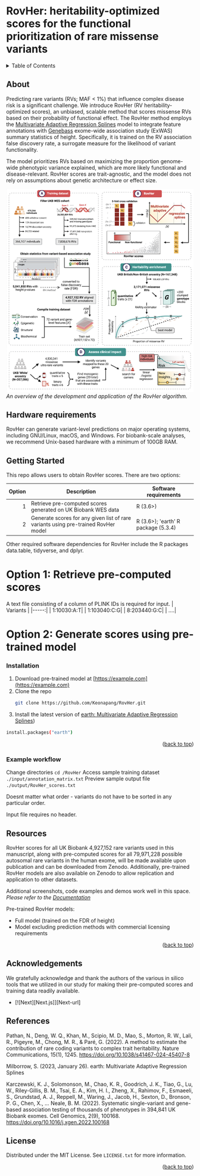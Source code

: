 # RovHer: heritability-optimized scores for the functional prioritization of rare missense variants

<!-- PROJECT SHIELDS -->
<!--
*** I'm using markdown "reference style" links for readability.
*** Reference links are enclosed in brackets [ ] instead of parentheses ( ).
*** See the bottom of this document for the declaration of the reference variables
*** for contributors-url, forks-url, etc. This is an optional, concise syntax you may use.
*** https://www.markdownguide.org/basic-syntax/#reference-style-links
-->
<!-- TABLE OF CONTENTS -->
<details>
  <summary>Table of Contents</summary>
  <ol>
    <li>
      <a href="#about-the-project">About The Project</a>
      <ul>
        <li><a href="#built-with">Built With</a></li>
      </ul>
    </li>
    <li>
      <a href="#getting-started">Getting Started</a>
      <ul>
        <li><a href="#prerequisites">Prerequisites</a></li>
        <li><a href="#installation">Installation</a></li>
      </ul>
    </li>
    <li><a href="#usage">Usage</a></li>
    <li><a href="#roadmap">Roadmap</a></li>
    <li><a href="#contributing">Contributing</a></li>
    <li><a href="#license">License</a></li>
    <li><a href="#contact">Contact</a></li>
    <li><a href="#acknowledgments">Acknowledgments</a></li>
  </ol>
</details>

<!-- ABOUT -->
## About

Predicting rare variants (RVs; MAF < 1%) that influence complex disease risk is a significant challenge. We introduce RovHer (RV heritability-optimized scores), an unbiased, scalable method that scores missense RVs based on their probability of functional effect. The RovHer method employs the [Multivariate Adaptive Regression Splines](https://CRAN.R-project.org/package=earth) model to integrate feature annotations with [Genebass](https://app.genebass.org/) exome-wide association study (ExWAS) summary statistics of height. Specifically, it is trained on the RV association false discovery rate, a surrogate measure for the likelihood of variant functionality.

The model prioritizes RVs based on maximizing the proportion genome-wide phenotypic variance explained, which are more likely functional and disease-relevant. RovHer scores are trait-agnostic, and the model does not rely on assumptions about genetic architecture or effect size.

![Workflow Overview](RovHer%20workflow.png)
*An overview of the development and application of the RovHer algorithm.*

## Hardware requirements
RovHer can generate variant-level predictions on major operating systems, including GNU/Linux, macOS, and Windows. For biobank-scale analyses, we recommend Unix-based hardware with a minimum of 100GB RAM. 

<!-- GETTING STARTED -->
## Getting Started

This repo allows users to obtain RovHer scores. There are two options:

| Option | Description | Software requirements |
|-----:|-----------|-----------|
|     1| Retrieve pre-computed scores generated on UK Biobank WES data | R (3.6>) |
|     2| Generate scores for any given list of rare variants using pre-trained RovHer model | R (3.6>); 'earth' R package (5.3.4) |

Other required software dependencies for RovHer include the R packages data.table, tidyverse, and dplyr. 

# Option 1: Retrieve pre-computed scores 

A text file consisting of a column of PLINK IDs is required for input. 
| Variants |
|-----:|
|  1:10030:A:T| 
|  1:103040:C:G| 
|  8:203440:G:C| 
|  ....| 


# Option 2: Generate scores using pre-trained model

### Installation

1. Download pre-trained model at [https://example.com](https://example.com)
2. Clone the repo
   ```sh
   git clone https://github.com/Keonapang/RovHer.git
   ```
3. Install the latest version of [earth: Multivariate Adaptive Regression Splines](https://CRAN.R-project.org/package=earth))
  ```sh
  install.packages("earth")
  ```
<p align="right">(<a href="#readme-top">back to top</a>)</p>

### Example workflow

Change directories `cd /RovHer`
Access sample training dataset `./input/annotation_matrix.txt` 
Preview sample output file `./output/RovHer_scores.txt`

Doesnt matter what order - variants do not have to be sorted in any particular order.

Input file requires no header.


<!-- Resources -->

## Resources

RovHer scores for all UK Biobank 4,927,152 rare variants used in this manuscript, along with pre-computed scores for all 79,971,228 possible autosomal rare variants in the human exome, will be made available upon publication and can be downloaded from Zenodo. Additionally, pre-trained RovHer models are also available on Zenodo to allow replication and application to other datasets.

Additional screenshots, code examples and demos work well in this space. 
_Please refer to the [Documentation](https://example.com)_

Pre-trained RovHer models:
* Full model (trained on the FDR of height)
* Model excluding prediction methods with commercial licensing requirements

<p align="right">(<a href="#readme-top">back to top</a>)</p>


<!-- ROADMAP -->
## Acknowledgements

We gratefully acknowledge and thank the authors of the various in silico tools that we utilized in our study for making their pre-computed scores and training data readily available.
* [![Next][Next.js]][Next-url]


## References

Pathan, N., Deng, W. Q., Khan, M., Scipio, M. D., Mao, S., Morton, R. W., Lali, R., Pigeyre, M., Chong, M. R., & Paré, G. (2022). A method to estimate the contribution of rare coding variants to complex trait heritability. Nature Communications, 15(1), 1245. https://doi.org/10.1038/s41467-024-45407-8

Milborrow, S. (2023, January 26). earth: Multivariate Adaptive Regression Splines

Karczewski, K. J., Solomonson, M., Chao, K. R., Goodrich, J. K., Tiao, G., Lu, W., Riley-Gillis, B. M., Tsai, E. A., Kim, H. I., Zheng, X., Rahimov, F., Esmaeeli, S., Grundstad, A. J., Reppell, M., Waring, J., Jacob, H., Sexton, D., Bronson, P. G., Chen, X., … Neale, B. M. (2022). Systematic single-variant and gene-based association testing of thousands of phenotypes in 394,841 UK Biobank exomes. Cell Genomics, 2(9), 100168. https://doi.org/10.1016/j.xgen.2022.100168

<!-- LICENSE -->
## License

Distributed under the MIT License. See `LICENSE.txt` for more information.

<p align="right">(<a href="#readme-top">back to top</a>)</p>

